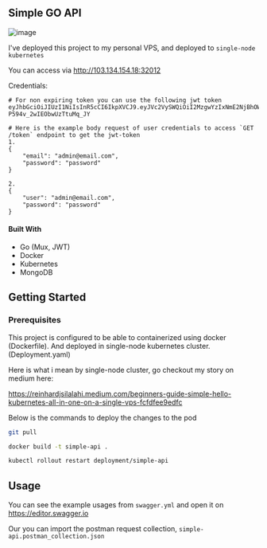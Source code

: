 ## Simple GO API 

<!-- ABOUT THE PROJECT -->

![image](https://user-images.githubusercontent.com/7758970/204043976-feed56b2-eca0-4de0-9b06-1ec42848bfe0.png)

I've deployed this project to my personal VPS, and deployed to `single-node kubernetes`

You can access via http://103.134.154.18:32012

Credentials:
```
# For non expiring token you can use the following jwt token
eyJhbGciOiJIUzI1NiIsInR5cCI6IkpXVCJ9.eyJVc2VySWQiOiI2MzgwYzIxNmE2NjBhOWQ3ZjRmMDZmZDIiLCJFbWFpbCI6ImFkbWluQGVtYWlsLmNvbSIsIlJvbGUiOiJhZG1pbiJ9.kkcnAqajjcx0YmtRnWk-P594v_2wIEObwUzTtuMq_JY

# Here is the example body request of user credentials to access `GET /token` endpoint to get the jwt-token
1.
{
    "email": "admin@email.com",
    "password": "password"
}

2.
{
    "user": "admin@email.com",
    "password": "password"
}
```


#### Built With

* Go (Mux, JWT)
* Docker
* Kubernetes
* MongoDB


<!-- GETTING STARTED -->
## Getting Started


### Prerequisites

This project is configured to be able to containerized using docker (Dockerfile). And deployed in single-node kubernetes cluster. (Deployment.yaml)

Here is what i mean by single-node cluster, go checkout my story on medium here:

https://reinhardjsilalahi.medium.com/beginners-guide-simple-hello-kubernetes-all-in-one-on-a-single-vps-fcfdfee9edfc

Below is the commands to deploy the changes to the pod

```sh
git pull
```

```sh
docker build -t simple-api .
```

```sh
kubectl rollout restart deployment/simple-api
```


<!-- USAGE EXAMPLES -->
## Usage
You can see the example usages from `swagger.yml` and open it on https://editor.swagger.io

Our you can import the postman request collection, `simple-api.postman_collection.json`

